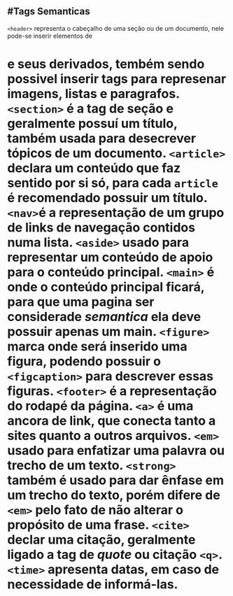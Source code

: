 ﻿#Tags Semanticas
---
`<header>` representa o cabeçalho de uma seção ou de um documento, nele pode-se inserir elementos de **<h1>** e seus derivados, tembém sendo possivel inserir tags para represenar imagens, listas e paragrafos.
`<section>` é a tag de seção e geralmente possuí um título, também usada para desecrever tópicos de um documento.
`<article>` declara um conteúdo que faz sentido por si só, para cada `article` é recomendado possuir um título.
`<nav>`é a representação de um grupo de links de navegação contidos numa lista.
`<aside>` usado para representar um conteúdo de apoio para o conteúdo principal.
`<main>` é onde o conteúdo principal ficará, para que uma pagina ser considerade *semantica* ela deve possuir apenas um **main**.
`<figure>` marca onde será inserido uma figura, podendo possuir o `<figcaption>` para descrever essas figuras.
`<footer>` é a representação do rodapé da página.
`<a>` é uma ancora de link, que conecta tanto a sites quanto a outros arquivos.
`<em>` usado para enfatizar uma palavra ou trecho de um texto.
`<strong>` também é usado para dar ênfase em um trecho do texto, porém difere de `<em>` pelo fato de não alterar o propósito de uma frase.
`<cite>` declar uma citação, geralmente ligado a tag  de *quote* ou citação `<q>`.
`<time>` apresenta datas, em caso de necessidade de informá-las.

